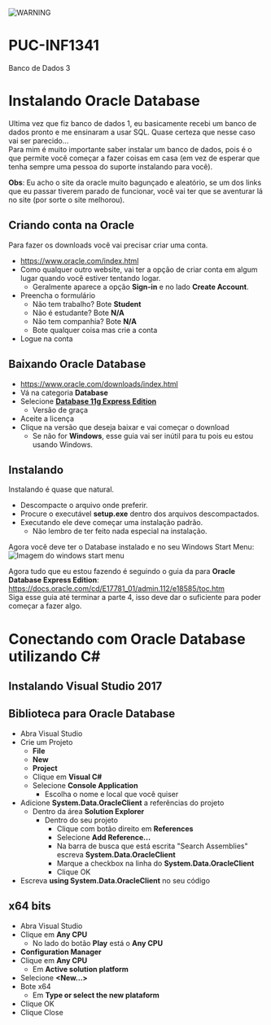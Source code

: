 ![WARNING](WARNING.png)

# PUC-INF1341
Banco de Dados 3

# Instalando Oracle Database
Ultima vez que fiz banco de dados 1, eu basicamente recebi um banco de dados pronto e me ensinaram a usar SQL. Quase certeza que nesse caso vai ser parecido...  
Para mim é muito importante saber instalar um banco de dados, pois é o que permite você começar a fazer coisas em casa (em vez de esperar que tenha sempre uma pessoa do suporte instalando para você).  

**Obs**: Eu acho o site da oracle muito bagunçado e aleatório, se um dos links que eu passar tiverem parado de funcionar, você vai ter que se aventurar lá no site (por sorte o site melhorou).  

## Criando conta na Oracle
Para fazer os downloads você vai precisar criar uma conta.  

* https://www.oracle.com/index.html
* Como qualquer outro website, vai ter a opção de criar conta em algum lugar quando você estiver tentando logar.  
  * Geralmente aparece a opção **Sign-in** e no lado **Create Account**.  
* Preencha o formulário
  * Não tem trabalho? Bote **Student**  
  * Não é estudante? Bote **N/A**  
  * Não tem companhia? Bote **N/A**  
  * Bote qualquer coisa mas crie a conta  
* Logue na conta  

## Baixando Oracle Database
* https://www.oracle.com/downloads/index.html
* Vá na categoria **Database**  
* Selecione [**Database 11g Express Edition**](https://www.oracle.com/technetwork/database/database-technologies/express-edition/downloads/index.html)  
  * Versão de graça  
* Aceite a licença
* Clique na versão que deseja baixar e vai começar o download  
  * Se não for **Windows**, esse guia vai ser inútil para tu pois eu estou usando Windows.

## Instalando
Instalando é quase que natural.  

* Descompacte o arquivo onde preferir.  
* Procure o executável **setup.exe** dentro dos arquivos descompactados.  
* Executando ele deve começar uma instalação padrão.  
  * Não lembro de ter feito nada especial na instalação.  

Agora você deve ter o Database instalado e no seu Windows Start Menu:  
![Imagem do windows start menu](img/DBinstalled.png)  

Agora tudo que eu estou fazendo é seguindo o guia da para **Oracle Database Express Edition**:  
https://docs.oracle.com/cd/E17781_01/admin.112/e18585/toc.htm  
Siga esse guia até terminar a parte 4, isso deve dar o suficiente para poder começar a fazer algo.  

# Conectando com Oracle Database utilizando C#

## Instalando Visual Studio 2017

## Biblioteca para Oracle Database
* Abra Visual Studio
* Crie um Projeto
  * **File**
  * **New**
  * **Project**
  * Clique em **Visual C#**
  * Selecione **Console Application**
    * Escolha o nome e local que você quiser
* Adicione **System.Data.OracleClient** a referências do projeto
  * Dentro da área **Solution Explorer**
    * Dentro do seu projeto
      * Clique com botão direito em **References**
      * Selecione **Add Reference...**
      * Na barra de busca que está escrita "Search Assemblies" escreva **System.Data.OracleClient**
      * Marque a checkbox na linha do **System.Data.OracleClient**
      * Clique OK
* Escreva **using System.Data.OracleClient** no seu código

## x64 bits
* Abra Visual Studio
* Clique em **Any CPU**
  * No lado do botão **Play** está o **Any CPU**
* **Configuration Manager**
* Clique em **Any CPU**
  * Em **Active solution platform**
* Selecione **<New...>**
* Bote x64
  * Em **Type or select the new plataform**
* Clique OK
* Clique Close

